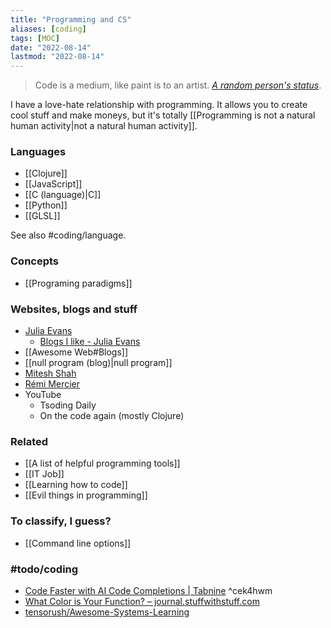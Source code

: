 ```yaml
---
title: "Programming and CS"
aliases: [coding]
tags: [MOC]
date: "2022-08-14"
lastmod: "2022-08-14"
---
```


> Code is a medium, like paint is to an artist.
> [*A random person's status*](https://github.com/ceciliamay).

I have a love-hate relationship with programming. It allows you to create cool stuff and make moneys, but it's totally [[Programming is not a natural human activity|not a natural human activity]].

### Languages
- [[Clojure]]
- [[JavaScript]]
- [[C (language)|C]]
- [[Python]]
- [[GLSL]]

See also #coding/language. 

### Concepts
- [[Programing paradigms]]

### Websites, blogs and stuff
- [Julia Evans](https://jvns.ca/)
	- [Blogs I like - Julia Evans](https://jvns.ca/blogroll/)
- [[Awesome Web#Blogs]]
- [[null program (blog)|null program]]
- [Mitesh Shah](https://miteshshah.com/)
- [Rémi Mercier](https://remimercier.com/)
- YouTube
	- Tsoding Daily
	- On the code again (mostly Clojure)

### Related
- [[A list of helpful programming tools]]
- [[IT Job]]
- [[Learning how to code]]
- [[Evil things in programming]]

### To classify, I guess?
- [[Command line options]]

### #todo/coding 
- [Code Faster with AI Code Completions | Tabnine](https://www.tabnine.com/) ^cek4hwm
- [What Color is Your Function? – journal.stuffwithstuff.com](https://journal.stuffwithstuff.com/2015/02/01/what-color-is-your-function/)
- [tensorush/Awesome-Systems-Learning](https://github.com/tensorush/Awesome-Systems-Learning)